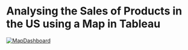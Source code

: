 # Analysing the Sales of Products in the US using a Map in Tableau
 
<div class='tableauPlaceholder' id='viz1696600297356' style='position: relative'><noscript><a href='#'><img alt='MapDashboard ' src='https:&#47;&#47;public.tableau.com&#47;static&#47;images&#47;Me&#47;MeasuringSalesofProductsintheUS&#47;MapDashboard&#47;1_rss.png' style='border: none' /></a></noscript><object class='tableauViz'  style='display:none;'><param name='host_url' value='https%3A%2F%2Fpublic.tableau.com%2F' /> <param name='embed_code_version' value='3' /> <param name='site_root' value='' /><param name='name' value='MeasuringSalesofProductsintheUS&#47;MapDashboard' /><param name='tabs' value='no' /><param name='toolbar' value='yes' /><param name='static_image' value='https:&#47;&#47;public.tableau.com&#47;static&#47;images&#47;Me&#47;MeasuringSalesofProductsintheUS&#47;MapDashboard&#47;1.png' /> <param name='animate_transition' value='yes' /><param name='display_static_image' value='yes' /><param name='display_spinner' value='yes' /><param name='display_overlay' value='yes' /><param name='display_count' value='yes' /><param name='language' value='en-GB' /></object></div>               